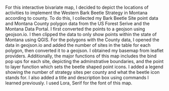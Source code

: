 For this interactive bivariate map, I decided to depict the locations of activities to implement the Western Bark Beetle Strategy in Montana according to county. To do this, I collected my Bark Beetle Site point data and Montana County polygon data from the US Forest Serive and the Montana Data Portal. I first converted the points to a geojson using geojson.io. I then clipped the data to only show points within the state of Montana using QGIS. For the polygons with the County data, I opened the data in geojson.io and added the number of sites in the table for each polygon, then converted it to a geojson. I obtained my basemap from leaflet providers. Additionally, the major functions of this map includes the bind pop ups for each site, depicting the adminstrative boundaries, and the point to layer function which sets the beetle shaped point icons. I added a legend showing the number of strategy sites per county and what the beetle icon stands for. I also added a title and description box using commands I learned previously. I used Lora, Serif for the font of this map.